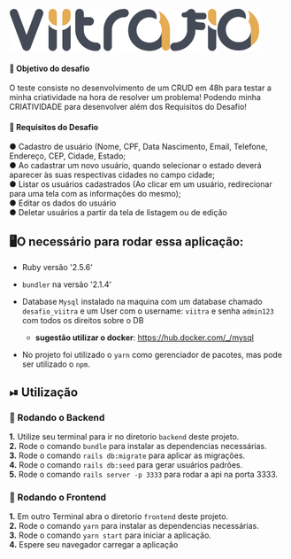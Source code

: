 ![Logo](https://raw.githubusercontent.com/danielbpc2/desafio-viitra/3d19b771ee493226fe27c720228621d5620873ed/frontend/src/assets/viitrafio.svg)
#### 🌟 Objetivo do desafio
O teste consiste no desenvolvimento de um CRUD em 48h para testar a minha criatividade na hora de resolver um problema! Podendo minha CRIATIVIDADE para desenvolver além dos Requisitos do Desafio!

#### 📢 Requisitos do Desafio
● Cadastro de usuário (Nome, CPF, Data Nascimento, Email, Telefone, Endereço, CEP, Cidade, Estado;<br/>
● Ao cadastrar um novo usuário, quando selecionar o estado deverá aparecer às suas respectivas cidades no campo cidade; <br/>
● Listar os usuários cadastrados (Ao clicar em um usuário, redirecionar para uma tela com as informações do mesmo);<br/>
● Editar os dados do usuário<br/>
● Deletar usuários a partir da tela de listagem ou de edição <br/>

## 🖥O necessário para rodar essa aplicação:

* Ruby versão '2.5.6'

* `bundler` na versão '2.1.4' 

* Database `Mysql` instalado na maquina com um database chamado `desafio_viitra` e um User com o username: `viitra` e senha `admin123` com todos os direitos sobre o DB
    * **sugestão utilizar o docker**: https://hub.docker.com/_/mysql <br />

* No projeto foi utilizado o `yarn` como gerenciador de pacotes, mas pode ser utilizado o `npm`.

## ⏯ Utilização

### 🔨 Rodando o Backend
**1.** Utilize seu terminal para ir no diretorio `backend` deste projeto. <br/>
**2.** Rode o comando `bundle` para instalar as dependencias necessárias.<br/>
**3.** Rode o comando `rails db:migrate` para aplicar as migrações.<br/>
**4.** Rode o comando `rails db:seed` para gerar usuários padrões.<br/>
**5.** Rode o comando `rails server -p 3333` para rodar a api na porta 3333.<br/>

### 📃 Rodando o Frontend
**1.** Em outro Terminal abra o diretorio `frontend` deste projeto.<br/>
**2.** Rode o comando `yarn` para instalar as dependencias necessárias.<br/>
**3.** Rode o comando `yarn start` para iniciar a aplicação.<br/>
**4.** Espere seu navegador carregar a aplicação<br/>
